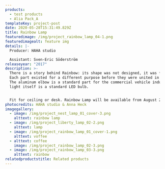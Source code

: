 ```yaml
---
products:
  - test products
  - Alia Pack_A
templateKey: project-post
date: 2020-05-28T15:31:49.829Z
title: Rainbow Lamp
featuredimage: /img/project_rainbow_lamp_04-1.png
featuredimagealt: feature img
details: |-
  Producer: HAHA studio

  Assistant: Sven-Eric Söderström
releaseyear: "2017"
description: >-
  There is a story behind Rainbow: its shape was not designed, it was found.
  Each part existed for a different purpose before they were united in Rainbow.
  The aluminum elbow is a standard part for the commercial vehicle industry. The
  light itself is a standard LED bulb.


  Fit for ceiling or desk. Rainbow Lamp will be available from August 2019, email us if you are interested in pre-ordering the product.
photocredits: HAHA studio & Anna Heck
imagegallery:
  - image: /img/project_nest_lamp_01_cover-3.png
    alttext: rainbow lamp
  - image: /img/project_liberty_lamp_02-2.png
    alttext: lamp
  - image: /img/project_rainbow_lamp_01_cover-1.png
    alttext: voffee
  - alttext: coffee
    image: /img/project_rainbow_lamp_02-3.png
  - image: /img/project_rainbow_lamp_03-3.png
    alttext: rainbow
relatedproductstitle: Related products
---
```

